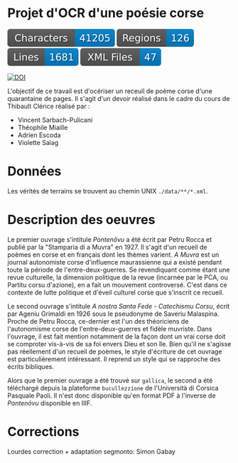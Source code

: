 # Projet d'OCR d'une poésie corse

![characters badge](badges/characters.svg) ![regions badge](badges/regions.svg) ![lines badge](badges/lines.svg) ![files badge](badges/files.svg)

[![DOI](https://zenodo.org/badge/434214989.svg)](https://zenodo.org/badge/latestdoi/434214989)

L'objectif de ce travail est d'océriser un receuil de poème corse d'une quarantaine de pages.
Il s'agit d'un devoir réalisé dans le cadre du cours de Thibault Clérice réalisé par :
- Vincent Sarbach-Pulicani
- Théophile Miaille
- Adrien Escoda
- Violette Saïag

# Données

Les vérités de terrains se trouvent au chemin UNIX `./data/**/*.xml`.

# Description des oeuvres

Le premier ouvrage s'intitule *Pontenôvu* a été écrit par Petru Rocca et publié par la "Stamparia di a Muvra" en 1927.
Il s'agit d'un recueil de poèmes en corse et en français dont les thèmes varient.
*A Muvra* est un journal autonomiste corse d'influence maurassienne qui a existé pendant toute la période de l'entre-deux-guerres.
Se revendiquant comme étant une revue culturelle, la dimension politique de la revue (incarnée par le PCA, ou Partitu corsu d'azione), en a fait un mouvement controversé.
C'est dans ce contexte de lutte politique et d'éveil culturel corse que s'inscrit ce recueil.

Le second ouvrage s'intitule *A nostra Santa Fede - Catechismu Corsu*, écrit par Ageniu Grimaldi en 1926 sous le pseudonyme de Saveriu Malaspina.
Proche de Petru Rocca, ce-dernier est l'un des théoriciens de l'autonomisme corse de l'entre-deux-guerres et fidèle muvriste.
Dans l'ouvrage, il est fait mention notamment de la façon dont un vrai corse doit se comproter vis-à-vis de sa foi envers Dieu et son île.
Bien qu'il ne s'agisse pas réellement d'un recueil de poèmes, le style d'écriture de cet ouvrage est particulièrement intéressant. Il reprend un style qui se rapproche des écrits bibliques.


Alors que le premier ouvrage a été trouvé sur `gallica`, le second a été téléchargé depuis la plateforme `bucullezzione` de l'Università di Corsica Pasquale Paoli. 
Il n'est donc disponible qu'en format PDF à l'inverse de *Pontenôvu* disponible en IIIF.

# Corrections

Lourdes correction + adaptation segmonto: Simon Gabay